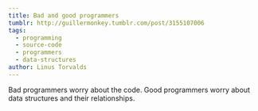 ```yaml
---
title: Bad and good programmers
tumblr: http://guillermonkey.tumblr.com/post/3155107006
tags:
  - programming
  - source-code
  - programmers
  - data-structures
author: Linus Torvalds
---
```


Bad programmers worry about the code. Good programmers worry about data structures and their relationships.
